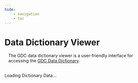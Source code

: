 ```yaml
---
hide:
    - navigation
    - toc
---
```


# Data Dictionary Viewer
<link rel="stylesheet" href="dictionary.css">
<script src="https://code.jquery.com/jquery-3.7.1.min.js" integrity="sha256-/JqT3SQfawRcv/BIHPThkBvs0OEvtFFmqPF/lYI/Cxo=" crossorigin="anonymous"></script>
<script src="https://cdn.jsdelivr.net/npm/lodash@4.17.21/lodash.min.js"></script>
<script src="https://cdnjs.cloudflare.com/ajax/libs/d3/7.9.0/d3.min.js" integrity="sha512-vc58qvvBdrDR4etbxMdlTt4GBQk1qjvyORR2nrsPsFPyrs+/u5c3+1Ct6upOgdZoIl7eq6k3a1UPDSNAQi/32A==" crossorigin="anonymous" referrerpolicy="no-referrer"></script>
<script src="https://cdn.jsdelivr.net/npm/bootstrap@5.3.3/dist/js/bootstrap.bundle.min.js" integrity="sha384-YvpcrYf0tY3lHB60NNkmXc5s9fDVZLESaAA55NDzOxhy9GkcIdslK1eN7N6jIeHz" crossorigin="anonymous"></script>

<script src="dictionary.js"></script>
<script src="dictionary-views.js"></script>
<script src="dictionary-init.js"></script>
<p id="dictionary-preamble" style="margin: 1rem auto 2rem auto; width: 95%;">
The GDC data dictionary viewer is a user-friendly interface for accessing the <a href="../">GDC Data Dictionary</a>.
</p>
<div id="dictionary-loading-icon" class="loadingContainer">
    <div class="spinParticleContainer">
        <div class="particle red"></div>
        <div class="particle grey other-particle"></div>
        <div class="particle blue other-other-particle"></div>
    </div>
  <div>
  Loading Dictionary Data...
  </div>
</div>
<div id="dictionary-app-container"></div>
